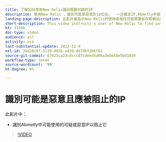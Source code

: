 ```yaml
---
title: 了解如何使用New Relic識別需要封鎖的IP
description: 使用New Relic ，識別可能是惡意的ip位址。  一旦確定IP,Abmetly中就會使用此IP來阻止它訪問應用程式
landing-page-description: 此影片會指示New Relic的使用者尋找可能需要從存取網站遭到封鎖的IP位址。
short-description: This video instructs a user of New Relic to find potential IP addresses that may need to be blocked form accessing the site.
kt: 11566
doc-type: video
audience: all
activity: use
last-substantial-update: 2022-12-9
exl-id: 2bd28c6f-5139-485b-a439-dd7dbf2b6f62
source-git-commit: 67d21ca23cdccc87cdeed4a08a3ebb48e5bd1030
workflow-type: tm+mt
source-wordcount: '99'
ht-degree: 0%

---
```


# 識別可能是惡意且應被阻止的IP

此影片中：

- 識別Abmetly中可能使用的可疑&#x200B;或惡意IP以阻止它

>[!VIDEO](https://video.tv.adobe.com/v/3412088/)
